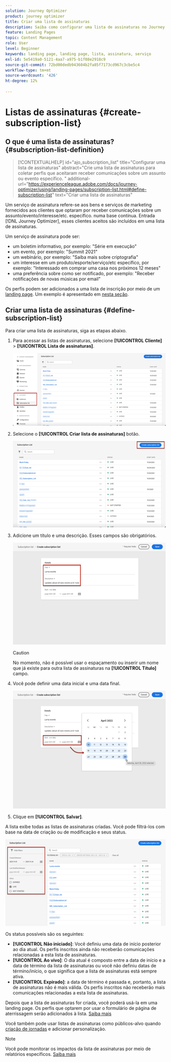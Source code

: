 ```yaml
---
solution: Journey Optimizer
product: journey optimizer
title: Criar uma lista de assinaturas
description: Saiba como configurar uma lista de assinaturas no Journey Optimizer
feature: Landing Pages
topic: Content Management
role: User
level: Beginner
keywords: landing page, landing page, lista, assinatura, serviço
exl-id: 5e5419a0-5121-4aa7-a975-b1f08e2918c9
source-git-commit: 72bd00dedb943604b2fa85f7173cd967c3cbe5c4
workflow-type: tm+mt
source-wordcount: '426'
ht-degree: 12%

---
```


# Listas de assinaturas {#create-subscription-list}

## O que é uma lista de assinaturas? {#subscription-list-definition}

>[!CONTEXTUALHELP]
>id="ajo_subscription_list"
>title="Configurar uma lista de assinaturas"
>abstract="Crie uma lista de assinaturas para coletar perfis que aceitaram receber comunicações sobre um assunto ou evento específico. "
>additional-url="https://experienceleague.adobe.com/docs/journey-optimizer/using/landing-pages/subscription-list.html#define-subscription-list" text="Criar uma lista de assinaturas"

Um serviço de assinatura refere-se aos bens e serviços de marketing fornecidos aos clientes que optaram por receber comunicações sobre um assunto/evento/interesse/etc. específico. numa base contínua. Entrada [!DNL Journey Optimizer], esses clientes aceitos são incluídos em uma lista de assinaturas.

Um serviço de assinatura pode ser:

* um boletim informativo, por exemplo: &quot;Série em execução&quot;
* um evento, por exemplo: &quot;Summit 2021&quot;
* um webinário, por exemplo: &quot;Saiba mais sobre criptografia&quot;
* um interesse em um produto/esporte/serviço/etc específico, por exemplo: &quot;Interessado em comprar uma casa nos próximos 12 meses&quot;
* uma preferência sobre como ser notificado, por exemplo: &quot;Receber notificações de novas músicas por email&quot;

Os perfis podem ser adicionados a uma lista de inscrição por meio de um [landing page](create-lp.md). Um exemplo é apresentado em [nesta seção](lp-use-cases.md#subscription-to-a-service).

## Criar uma lista de assinaturas {#define-subscription-list}

Para criar uma lista de assinaturas, siga as etapas abaixo.

1. Para acessar as listas de assinaturas, selecione **[!UICONTROL Cliente]** > **[!UICONTROL Lista de assinaturas]**.

   ![](assets/lp_subscription-lists.png)

1. Selecione o **[!UICONTROL Criar lista de assinaturas]** botão.

   ![](assets/lp_create-subscription-list.png)

1. Adicione um título e uma descrição. Esses campos são obrigatórios.

   ![](assets/lp_subscription-list-name.png)

   >[!CAUTION]
   >
   >No momento, não é possível usar o espaçamento ou inserir um nome que já existe para outra lista de assinaturas na **[!UICONTROL Título]** campo.

1. Você pode definir uma data inicial e uma data final.

   ![](assets/lp_subscription-list-dates.png)

1. Clique em **[!UICONTROL Salvar]**.

A lista exibe todas as listas de assinaturas criadas. Você pode filtrá-los com base na data de criação ou de modificação e seus status.

![](assets/lp_subscription-filters.png)

Os status possíveis são os seguintes:

* **[!UICONTROL Não iniciado]**: Você definiu uma data de início posterior ao dia atual. Os perfis inscritos ainda não receberão comunicações relacionadas a esta lista de assinaturas.
* **[!UICONTROL Ao vivo]**: O dia atual é composto entre a data de início e a data de término da lista de assinaturas ou você não definiu datas de término/início, o que significa que a lista de assinaturas está sempre ativa.
* **[!UICONTROL Expirado]**: a data de término é passada e, portanto, a lista de assinaturas não é mais válida. Os perfis inscritos não receberão mais comunicações relacionadas a esta lista de assinaturas.

Depois que a lista de assinaturas for criada, você poderá usá-la em uma landing page. Os perfis que optarem por usar o formulário de página de aterrissagem serão adicionados à lista. [Saiba mais](design-lp.md)

Você também pode usar listas de assinaturas como públicos-alvo quando [criação de jornadas](../building-journeys/journey-gs.md#jo-build) e adicionar personalização.

>[!NOTE]
>
>Você pode monitorar os impactos da lista de assinaturas por meio de relatórios específicos. [Saiba mais](../reports/subscription-report-live.md)
